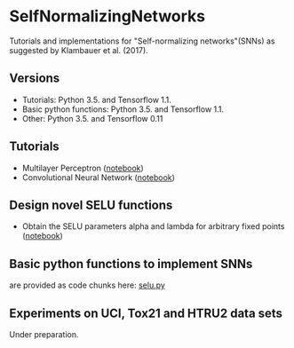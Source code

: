 # SelfNormalizingNetworks
Tutorials and implementations for "Self-normalizing networks"(SNNs) as suggested by Klambauer et al. (2017). 

## Versions
- Tutorials: Python 3.5. and Tensorflow 1.1.
- Basic python functions: Python 3.5. and Tensorflow 1.1.
- Other: Python 3.5. and Tensorflow 0.11

## Tutorials
- Multilayer Perceptron ([notebook](https://github.com/gklambauer/SelfNormalizingNetworks/blob/master/SelfNormalizingNetworks_MLP_MNIST.ipynb))
- Convolutional Neural Network ([notebook](https://github.com/gklambauer/SelfNormalizingNetworks/blob/master/SelfNormalizingNetworks_CNN_MNIST.ipynb))

## Design novel SELU functions
- Obtain the SELU parameters alpha and lambda for arbitrary fixed points ([notebook](https://github.com/gklambauer/SelfNormalizingNetworks/blob/master/getSELUparameters.ipynb))

## Basic python functions to implement SNNs
are provided as code chunks here: [selu.py](https://github.com/gklambauer/SelfNormalizingNetworks/blob/master/selu.py)

## Experiments on UCI, Tox21 and HTRU2 data sets
Under preparation.